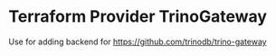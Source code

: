 # Terraform Provider TrinoGateway

Use for adding backend for https://github.com/trinodb/trino-gateway
